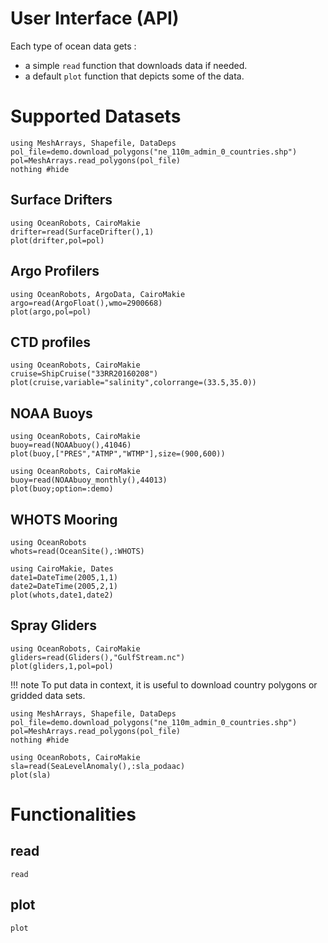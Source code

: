 # User Interface (API)

Each type of ocean data gets :

- a simple `read` function that downloads data if needed. 
- a default `plot` function that depicts some of the data.

# Supported Datasets

```@setup ex1
using MeshArrays, Shapefile, DataDeps
pol_file=demo.download_polygons("ne_110m_admin_0_countries.shp")
pol=MeshArrays.read_polygons(pol_file)
nothing #hide
```

## Surface Drifters

```@example ex1
using OceanRobots, CairoMakie
drifter=read(SurfaceDrifter(),1)
plot(drifter,pol=pol)
```

## Argo Profilers

```@example ex1
using OceanRobots, ArgoData, CairoMakie
argo=read(ArgoFloat(),wmo=2900668)
plot(argo,pol=pol)
```

## CTD profiles

```@example ex1
using OceanRobots, CairoMakie
cruise=ShipCruise("33RR20160208")
plot(cruise,variable="salinity",colorrange=(33.5,35.0))
```

## NOAA Buoys

```@example ex1
using OceanRobots, CairoMakie
buoy=read(NOAAbuoy(),41046)
plot(buoy,["PRES","ATMP","WTMP"],size=(900,600))
```

```@example ex1
using OceanRobots, CairoMakie
buoy=read(NOAAbuoy_monthly(),44013)
plot(buoy;option=:demo)
```

## WHOTS Mooring

```@example ex1
using OceanRobots
whots=read(OceanSite(),:WHOTS)

using CairoMakie, Dates
date1=DateTime(2005,1,1)
date2=DateTime(2005,2,1)
plot(whots,date1,date2)
```

## Spray Gliders

```@example ex1
using OceanRobots, CairoMakie
gliders=read(Gliders(),"GulfStream.nc")
plot(gliders,1,pol=pol)
```

!!! note
    To put data in context, it is useful to download country polygons or gridded data sets.

```@example ex1
using MeshArrays, Shapefile, DataDeps
pol_file=demo.download_polygons("ne_110m_admin_0_countries.shp")
pol=MeshArrays.read_polygons(pol_file)
nothing #hide
```

```@example ex1
using OceanRobots, CairoMakie
sla=read(SeaLevelAnomaly(),:sla_podaac)
plot(sla)
```

# Functionalities

## read

```@docs
read
```

## plot

```@docs
plot
```
